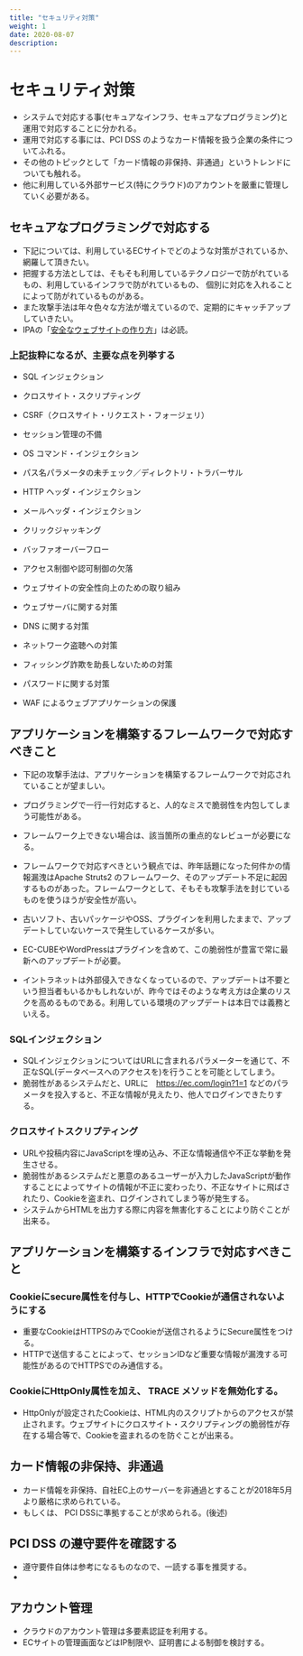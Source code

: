 ```yaml
---
title: "セキュリティ対策"
weight: 1
date: 2020-08-07
description: 
---
```


# セキュリティ対策
- システムで対応する事(セキュアなインフラ、セキュアなプログラミング)と運用で対応することに分かれる。
- 運用で対応する事には、PCI DSS のようなカード情報を扱う企業の条件についてふれる。
- その他のトピックとして「カード情報の非保持、非通過」というトレンドについても触れる。
- 他に利用している外部サービス(特にクラウド)のアカウントを厳重に管理していく必要がある。



## セキュアなプログラミングで対応する
- 下記については、利用しているECサイトでどのような対策がされているか、網羅して頂きたい。
- 把握する方法としては、そもそも利用しているテクノロジーで防がれているもの、利用しているインフラで防がれているもの、
個別に対応を入れることによって防がれているものがある。
- また攻撃手法は年々色々な方法が増えているので、定期的にキャッチアップしていきたい。
- IPAの「[安全なウェブサイトの作り方](https://www.ipa.go.jp/security/vuln/websecurity.html)」は必読。


### 上記抜粋になるが、主要な点を列挙する
- SQL インジェクション
- クロスサイト・スクリプティング
- CSRF（クロスサイト・リクエスト・フォージェリ）
- セッション管理の不備

- OS コマンド・インジェクション
- パス名パラメータの未チェック／ディレクトリ・トラバーサル
- HTTP ヘッダ・インジェクション
- メールヘッダ・インジェクション
- クリックジャッキング
- バッファオーバーフロー
- アクセス制御や認可制御の欠落
- ウェブサイトの安全性向上のための取り組み
- ウェブサーバに関する対策
- DNS に関する対策
- ネットワーク盗聴への対策
- フィッシング詐欺を助長しないための対策
- パスワードに関する対策
- WAF によるウェブアプリケーションの保護


## アプリケーションを構築するフレームワークで対応すべきこと
- 下記の攻撃手法は、アプリケーションを構築するフレームワークで対応されていることが望ましい。
- プログラミングで一行一行対応すると、人的なミスで脆弱性を内包してしまう可能性がある。
- フレームワーク上できない場合は、該当箇所の重点的なレビューが必要になる。

- フレームワークで対応すべきという観点では、昨年話題になった何件かの情報漏洩はApache Struts2 のフレームワーク、そのアップデート不足に起因するものがあった。フレームワークとして、そもそも攻撃手法を封じているものを使うほうが安全性が高い。
- 古いソフト、古いパッケージやOSS、プラグインを利用したままで、アップデートしていないケースで発生しているケースが多い。
- EC-CUBEやWordPressはプラグインを含めて、この脆弱性が豊富で常に最新へのアップデートが必要。
- イントラネットは外部侵入できなくなっているので、アップデートは不要という担当者もいるかもしれないが、昨今ではそのような考え方は企業のリスクを高めるものである。利用している環境のアップデートは本日では義務といえる。


### SQLインジェクション
- SQLインジェクションについてはURLに含まれるパラメーターを通じて、不正なSQL(データベースへのアクセスを)を行うことを可能としてしまう。
- 脆弱性があるシステムだと、URLに　https://ec.com/login?1=1 などのパラメータを投入すると、不正な情報が見えたり、他人でログインできたりする。


### クロスサイトスクリプティング
- URLや投稿内容にJavaScriptを埋め込み、不正な情報通信や不正な挙動を発生させる。
- 脆弱性があるシステムだと悪意のあるユーザーが入力したJavaScriptが動作することによってサイトの情報が不正に変わったり、不正なサイトに飛ばされたり、Cookieを盗まれ、ログインされてしまう等が発生する。
- システムからHTMLを出力する際に内容を無害化することにより防ぐことが出来る。


## アプリケーションを構築するインフラで対応すべきこと
### Cookieにsecure属性を付与し、HTTPでCookieが通信されないようにする
- 重要なCookieはHTTPSのみでCookieが送信されるようにSecure属性をつける。
- HTTPで送信することによって、セッションIDなど重要な情報が漏洩する可能性があるのでHTTPSでのみ通信する。


### CookieにHttpOnly属性を加え、 TRACE メソッドを無効化する。 
- HttpOnlyが設定されたCookieは、HTML内のスクリプトからのアクセスが禁止されます。ウェブサイトにクロスサイト・スクリプティングの脆弱性が存在する場合等で、Cookieを盗まれるのを防ぐことが出来る。
 

## カード情報の非保持、非通過
- カード情報を非保持、自社EC上のサーバーを非通過とすることが2018年5月より厳格に求められている。
- もしくは、 PCI DSSに準拠することが求められる。(後述)


## PCI DSS の遵守要件を確認する
- 遵守要件自体は参考になるものなので、一読する事を推奨する。
- 


## アカウント管理
- クラウドのアカウント管理は多要素認証を利用する。
- ECサイトの管理画面などはIP制限や、証明書による制御を検討する。
